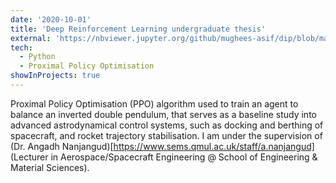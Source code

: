 ```yaml
---
date: '2020-10-01'
title: 'Deep Reinforcement Learning undergraduate thesis'
external: 'https://nbviewer.jupyter.org/github/mughees-asif/dip/blob/master/deep-learning-dip.ipynb'
tech:
  - Python
  - Proximal Policy Optimisation
showInProjects: true
---
```


Proximal Policy Optimisation (PPO) algorithm used to train an agent to balance an inverted double pendulum, that serves as a baseline study into advanced astrodynamical control systems, such as docking and berthing of spacecraft, and rocket trajectory stabilisation. I am under the supervision of (Dr. Angadh Nanjangud)[https://www.sems.qmul.ac.uk/staff/a.nanjangud] (Lecturer in Aerospace/Spacecraft Engineering @ School of Engineering & Material Sciences).
